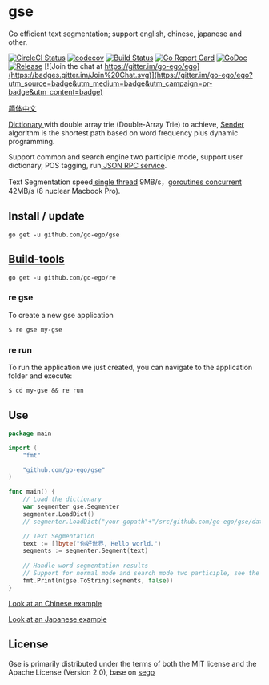 # gse

Go efficient text segmentation; support english, chinese, japanese and other.

<!--<img align="right" src="https://raw.githubusercontent.com/go-ego/ego/master/logo.jpg">-->
<!--<a href="https://circleci.com/gh/go-ego/ego/tree/dev"><img src="https://img.shields.io/circleci/project/go-ego/ego/dev.svg" alt="Build Status"></a>-->
[![CircleCI Status](https://circleci.com/gh/go-ego/gse.svg?style=shield)](https://circleci.com/gh/go-ego/gse)
[![codecov](https://codecov.io/gh/go-ego/gse/branch/master/graph/badge.svg)](https://codecov.io/gh/go-ego/gse)
[![Build Status](https://travis-ci.org/go-ego/gse.svg)](https://travis-ci.org/go-ego/gse)
[![Go Report Card](https://goreportcard.com/badge/github.com/go-ego/gse)](https://goreportcard.com/report/github.com/go-ego/gse)
[![GoDoc](https://godoc.org/github.com/go-ego/gse?status.svg)](https://godoc.org/github.com/go-ego/gse)
[![Release](https://github-release-version.herokuapp.com/github/go-ego/gse/release.svg?style=flat)](https://github.com/go-ego/gse/releases/latest)
[![Join the chat at https://gitter.im/go-ego/ego](https://badges.gitter.im/Join%20Chat.svg)](https://gitter.im/go-ego/ego?utm_source=badge&utm_medium=badge&utm_campaign=pr-badge&utm_content=badge)
<!--<a href="https://github.com/go-ego/ego/releases"><img src="https://img.shields.io/badge/%20version%20-%206.0.0%20-blue.svg?style=flat-square" alt="Releases"></a>-->

[简体中文](https://github.com/go-ego/gse/blob/master/README_zh.md)

<a href="https://github.com/go-ego/gse/blob/master/dictionary.go">Dictionary </a> with double array trie (Double-Array Trie) to achieve,
<a href="https://github.com/go-ego/gse/blob/master/segmenter.go">Sender </a> algorithm is the shortest path based on word frequency plus dynamic programming.

Support common and search engine two participle mode, support user dictionary, POS tagging, run<a href="https://github.com/go-ego/gse/blob/master/server/server.go"> JSON RPC service</a>.

Text Segmentation speed<a href="https://github.com/go-ego/gse/blob/master/tools/benchmark.go"> single thread</a> 9MB/s，<a href="https://github.com/go-ego/gse/blob/master/tools/goroutines.go">goroutines concurrent</a> 42MB/s (8 nuclear Macbook Pro).

## Install / update

```
go get -u github.com/go-ego/gse
```

## [Build-tools](https://github.com/go-ego/re)
```
go get -u github.com/go-ego/re 
```
### re gse
To create a new gse application

```
$ re gse my-gse
```

### re run

To run the application we just created, you can navigate to the application folder and execute:
```
$ cd my-gse && re run
```


## Use


```go
package main

import (
	"fmt"

	"github.com/go-ego/gse"
)

func main() {
	// Load the dictionary
	var segmenter gse.Segmenter
	segmenter.LoadDict()
	// segmenter.LoadDict("your gopath"+"/src/github.com/go-ego/gse/data/dict/dictionary.txt")

	// Text Segmentation
	text := []byte("你好世界, Hello world.")
	segments := segmenter.Segment(text)
  
	// Handle word segmentation results
	// Support for normal mode and search mode two participle, see the comments in the code ToString function.
	fmt.Println(gse.ToString(segments, false)) 
}
```

[Look at an Chinese example](https://github.com/go-ego/gse/blob/master/examples/example.go)

[Look at an Japanese example](https://github.com/go-ego/gse/blob/master/examples/jp/main.go)

## License

Gse is primarily distributed under the terms of both the MIT license and the Apache License (Version 2.0), base on [sego](https://github.com/huichen/sego)
